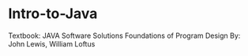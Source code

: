 # Intro-to-Java

Textbook: JAVA Software Solutions Foundations of Program Design 
By: John Lewis, William Loftus

